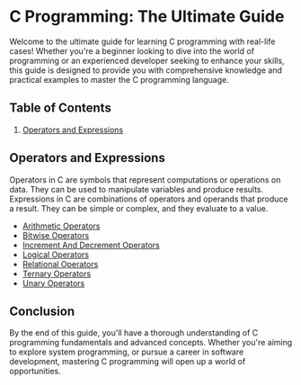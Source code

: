# C Programming: The Ultimate Guide

Welcome to the ultimate guide for learning C programming with real-life cases! Whether you're a beginner looking to dive into the world of programming or an experienced developer seeking to enhance your skills, this guide is designed to provide you with comprehensive knowledge and practical examples to master the C programming language.

## Table of Contents

1. [Operators and Expressions](#operators-and-expressions)

## Operators and Expressions

Operators in C are symbols that represent computations or operations on data. They can be used to manipulate variables and produce results.
Expressions in C are combinations of operators and operands that produce a result. They can be simple or complex, and they evaluate to a value.

- [Arithmetic Operators](https://github.com/Kushalshakya/C-Programming/blob/main/OperatorsAndExpressions/ArthimeticOperator.c)
- [Bitwise Operators](https://github.com/Kushalshakya/C-Programming/blob/main/OperatorsAndExpressions/BitwiseOperator.c)
- [Increment And Decrement Operators](https://github.com/Kushalshakya/C-Programming/blob/main/OperatorsAndExpressions/IncrementDecrementOperator.c)
- [Logical Operators](https://github.com/Kushalshakya/C-Programming/blob/main/OperatorsAndExpressions/LogicalOperator.c)
- [Relational Operators](https://github.com/Kushalshakya/C-Programming/blob/main/OperatorsAndExpressions/RelationalOperator.c)
- [Ternary Operators](https://github.com/Kushalshakya/C-Programming/blob/main/OperatorsAndExpressions/TernaryOperator.c)
- [Unary Operators](https://github.com/Kushalshakya/C-Programming/blob/main/OperatorsAndExpressions/UnaryOperator.c)

## Conclusion

By the end of this guide, you'll have a thorough understanding of C programming fundamentals and advanced concepts. Whether you're aiming to explore system programming, or pursue a career in software development, mastering C programming will open up a world of opportunities.
